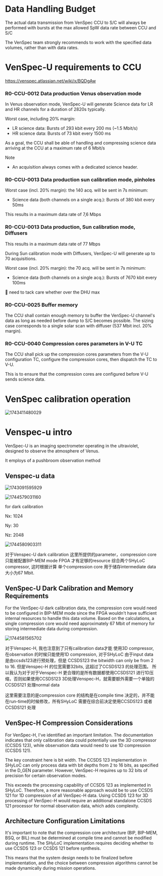 # Data Handling Budget

The actual data transmission from VenSpec CCU to S/C will always be performed with bursts at the max allowed SpW data rate between CCU and S/C

The VenSpec team strongly recommends to work with the specified data volumes, rather than with data rates.

# VenSpec-U requirements to CCU

https://venspec.atlassian.net/wiki/x/BQDgAw

### R0-CCU-0012          Data production Venus observation mode

In Venus observation mode, VenSpec-U will generate Science data for LR and HR channels for a duration of 2820s typically.

Worst case, including 20% margin:

- LR science data: Bursts of 293 kbit every 200 ms (~1.5 Mbit/s)
- HR science data: Bursts of 73 kbit every 1500 ms

As a goal, the CCU shall be able of handling and compressing science data arriving at the CCU at a maximum rate of 6 Mbit/s

Note

* An acquisition always comes with a dedicated science header.

### R0-CCU-0013     Data production sun calibration mode, pinholes

Worst case (incl. 20% margin): the 140 acq. will be sent in 7s minimum:

- Science data (both channels on a single acq.): Bursts of 380 kbit every 50ms

This results in a maximum data rate of 7,6 Mbps

### R0-CCU-0013     Data production, Sun calibration mode, Diffusers

This results in a maximum data rate of 77 Mbps

During Sun calibration mode with Diffusers, VenSpec-U will generate up to 70 acquisitions.

Worst case (incl. 20% margin): the 70 acq. will be sent in 7s minimum:

- Science data (both channels on a single acq.): Bursts of 7670 kbit every 100ms

👀️ need to tack care whether over the DHU max

### R0-CCU-0025   Buffer memory

The CCU shall contain enough memory to buffer the VenSpec-U channel's data as long as needed before dump to S/C becomes possible. The sizing case corresponds to a single solar scan with diffuser (537 Mbit incl. 20% margin).

### R0-CCU-0040 Compression cores parameters in V-U TC

The CCU shall pick up the compression cores parameters from the V-U configuration TC, configure the compression cores, then dispatch the TC to V-U.

This is to ensure that the compression cores are configured before V-U sends science data.

# VenSpec calibration operation

![1743411480029](images/CCU-VenS_datasize/1743411480029.png)

# Venspec-u intro

VenSpec-U is an imaging spectrometer operating in the ultraviolet, designed to observe the atmosphere of Venus.

It employs of a pushbroom observation method

## Venspec-u data

![1743091595929](images/CCU-VenS_datasize/1743091595929.png)


![1744579031160](images/CCU-VenS_datasize/1744579031160.png)

for dark calibration 

Nx: 1024

Ny: 30

Nz: 2048

![1744580903311](images/CCU-VenS_datasize/1744580903311.png)

对于Venspec-U dark calibration 这里所提供的parameter，compression core 只能被配置BIP-MEM mode FPGA 才有足够的resource 综合两个SHyLoC compressor, 这时根据计算 单个compression core 用于储存intermediate data 大小为67 Mbit.


## VenSpec-U Dark Calibration and Memory Requirements

For the VenSpec-U dark calibration data, the compression core would need to be configured in BIP-MEM mode since the FPGA wouldn't have sufficient internal resources to handle this data volume. Based on the calculations, a single compression core would need approximately 67 Mbit of memory for storing intermediate data during compression.


![1744581565702](images/CCU-VenS_datasize/1744581565702.png)

对于Venspec-H, 我也注意到了只有calibration data才能 使用3D compressor, 在observation 的时候只能使用1D compression, 对于SHyLoC 由于input data 是由ccsds123进行预处理，但是 CCSDS123 the bitwidth can only be from 2 to 16. 但是Venspec-H 的位宽需要32bits, 这超过了CCSDS123 的处理范围。 所以我认为对于对于Venspec-H 更合理的是所有数据都使用CCSDS121 进行1D压缩，否则如果使用CCSDS123 3D处理Venspec-H，就需要额外需要一个单独的CCSDS121 处理normal data

这里需要注意的是compression core 的结构是在compile time 决定的，并不能在run-time的时候修改，所有SHyLoC 需要在综合前决定使用CCSDS123 或者CCSDS121 处理


## VenSpec-H Compression Considerations

For VenSpec-H, I've identified an important limitation. The documentation indicates that only calibration data could potentially use the 3D compressor (CCSDS 123), while observation data would need to use 1D compression (CCSDS 121).

The key constraint here is bit width. The CCSDS 123 implementation in SHyLoC can only process data with bit depths from 2 to 16 bits, as specified in the D\_GEN parameter. However, VenSpec-H requires up to 32 bits of precision for certain observation modes. 

This exceeds the processing capability of CCSDS 123 as implemented in SHyLoC. Therefore, a more reasonable approach would be to use CCSDS 121 for 1D compression of all VenSpec-H data. Using CCSDS 123 for 3D processing of VenSpec-H would require an additional standalone CCSDS 121 processor for normal observation data, which adds complexity.


## Architecture Configuration Limitations

It's important to note that the compression core architecture (BIP, BIP-MEM, BSQ, or BIL) must be determined at compile time and cannot be modified during runtime. The SHyLoC implementation requires deciding whether to use CCSDS 123 or CCSDS 121 before synthesis.

This means that the system design needs to be finalized before implementation, and the choice between compression algorithms cannot be made dynamically during mission operations.
